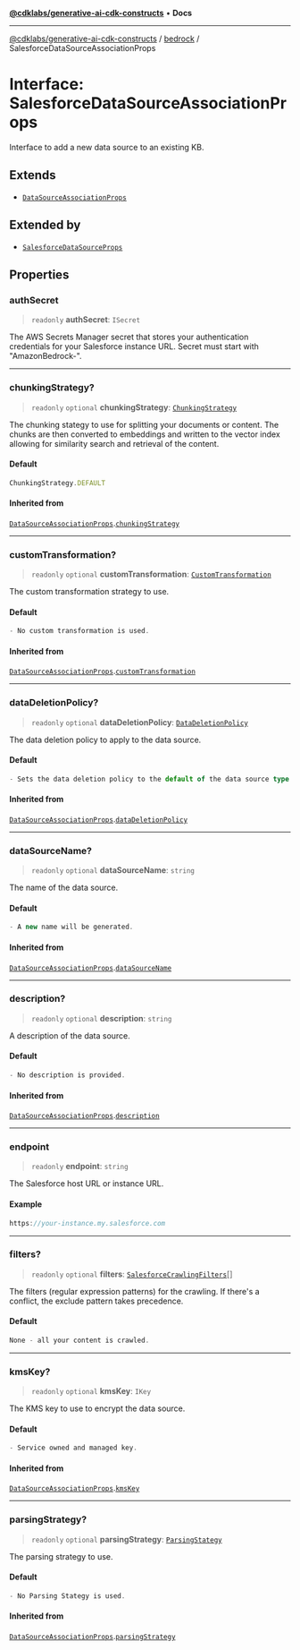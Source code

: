 [**@cdklabs/generative-ai-cdk-constructs**](../../../README.md) • **Docs**

***

[@cdklabs/generative-ai-cdk-constructs](../../../README.md) / [bedrock](../README.md) / SalesforceDataSourceAssociationProps

# Interface: SalesforceDataSourceAssociationProps

Interface to add a new data source to an existing KB.

## Extends

- [`DataSourceAssociationProps`](DataSourceAssociationProps.md)

## Extended by

- [`SalesforceDataSourceProps`](SalesforceDataSourceProps.md)

## Properties

### authSecret

> `readonly` **authSecret**: `ISecret`

The AWS Secrets Manager secret that stores your authentication credentials
for your Salesforce instance URL. Secret must start with "AmazonBedrock-".

***

### chunkingStrategy?

> `readonly` `optional` **chunkingStrategy**: [`ChunkingStrategy`](../classes/ChunkingStrategy.md)

The chunking stategy to use for splitting your documents or content.
The chunks are then converted to embeddings and written to the vector
index allowing for similarity search and retrieval of the content.

#### Default

```ts
ChunkingStrategy.DEFAULT
```

#### Inherited from

[`DataSourceAssociationProps`](DataSourceAssociationProps.md).[`chunkingStrategy`](DataSourceAssociationProps.md#chunkingstrategy)

***

### customTransformation?

> `readonly` `optional` **customTransformation**: [`CustomTransformation`](../classes/CustomTransformation.md)

The custom transformation strategy to use.

#### Default

```ts
- No custom transformation is used.
```

#### Inherited from

[`DataSourceAssociationProps`](DataSourceAssociationProps.md).[`customTransformation`](DataSourceAssociationProps.md#customtransformation)

***

### dataDeletionPolicy?

> `readonly` `optional` **dataDeletionPolicy**: [`DataDeletionPolicy`](../enumerations/DataDeletionPolicy.md)

The data deletion policy to apply to the data source.

#### Default

```ts
- Sets the data deletion policy to the default of the data source type.
```

#### Inherited from

[`DataSourceAssociationProps`](DataSourceAssociationProps.md).[`dataDeletionPolicy`](DataSourceAssociationProps.md#datadeletionpolicy)

***

### dataSourceName?

> `readonly` `optional` **dataSourceName**: `string`

The name of the data source.

#### Default

```ts
- A new name will be generated.
```

#### Inherited from

[`DataSourceAssociationProps`](DataSourceAssociationProps.md).[`dataSourceName`](DataSourceAssociationProps.md#datasourcename)

***

### description?

> `readonly` `optional` **description**: `string`

A description of the data source.

#### Default

```ts
- No description is provided.
```

#### Inherited from

[`DataSourceAssociationProps`](DataSourceAssociationProps.md).[`description`](DataSourceAssociationProps.md#description)

***

### endpoint

> `readonly` **endpoint**: `string`

The Salesforce host URL or instance URL.

#### Example

```ts
https://your-instance.my.salesforce.com
```

***

### filters?

> `readonly` `optional` **filters**: [`SalesforceCrawlingFilters`](SalesforceCrawlingFilters.md)[]

The filters (regular expression patterns) for the crawling.
If there's a conflict, the exclude pattern takes precedence.

#### Default

```ts
None - all your content is crawled.
```

***

### kmsKey?

> `readonly` `optional` **kmsKey**: `IKey`

The KMS key to use to encrypt the data source.

#### Default

```ts
- Service owned and managed key.
```

#### Inherited from

[`DataSourceAssociationProps`](DataSourceAssociationProps.md).[`kmsKey`](DataSourceAssociationProps.md#kmskey)

***

### parsingStrategy?

> `readonly` `optional` **parsingStrategy**: [`ParsingStategy`](../classes/ParsingStategy.md)

The parsing strategy to use.

#### Default

```ts
- No Parsing Stategy is used.
```

#### Inherited from

[`DataSourceAssociationProps`](DataSourceAssociationProps.md).[`parsingStrategy`](DataSourceAssociationProps.md#parsingstrategy)
